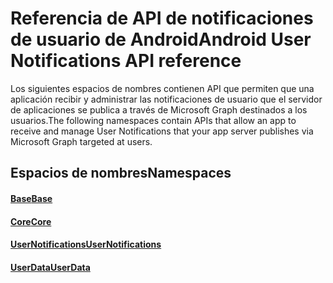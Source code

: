 # <a name="android-user-notifications-api-reference"></a><span data-ttu-id="37212-101">Referencia de API de notificaciones de usuario de Android</span><span class="sxs-lookup"><span data-stu-id="37212-101">Android User Notifications API reference</span></span>

<span data-ttu-id="37212-102">Los siguientes espacios de nombres contienen API que permiten que una aplicación recibir y administrar las notificaciones de usuario que el servidor de aplicaciones se publica a través de Microsoft Graph destinados a los usuarios.</span><span class="sxs-lookup"><span data-stu-id="37212-102">The following namespaces contain APIs that allow an app to receive and manage User Notifications that your app server publishes via Microsoft Graph targeted at users.</span></span> 

## <a name="namespaces"></a><span data-ttu-id="37212-103">Espacios de nombres</span><span class="sxs-lookup"><span data-stu-id="37212-103">Namespaces</span></span>

#### <a name="basehttpsdocsmicrosoftcomjavaapicommicrosoftconnecteddevicesbase"></a>[<span data-ttu-id="37212-104">Base</span><span class="sxs-lookup"><span data-stu-id="37212-104">Base</span></span>](https://docs.microsoft.com/java/api/com.microsoft.connecteddevices.base)
#### <a name="corehttpsdocsmicrosoftcomjavaapicommicrosoftconnecteddevicescore"></a>[<span data-ttu-id="37212-105">Core</span><span class="sxs-lookup"><span data-stu-id="37212-105">Core</span></span>](https://docs.microsoft.com/java/api/com.microsoft.connecteddevices.core)
#### <a name="usernotifications-httpsdocsmicrosoftcomen-usjavaapicommicrosoftconnecteddevicesusernotifications"></a>[<span data-ttu-id="37212-106">UserNotifications</span><span class="sxs-lookup"><span data-stu-id="37212-106">UserNotifications</span></span>]( https://docs.microsoft.com/en-us/java/api/com.microsoft.connecteddevices.usernotifications)
#### <a name="userdatahttpsdocsmicrosoftcomjavaapicommicrosoftconnecteddevicesuserdata"></a>[<span data-ttu-id="37212-107">UserData</span><span class="sxs-lookup"><span data-stu-id="37212-107">UserData</span></span>](https://docs.microsoft.com/java/api/com.microsoft.connecteddevices.userdata)
